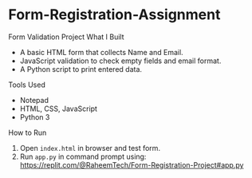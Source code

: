 # Form-Registration-Assignment

Form Validation Project
 What I Built
- A basic HTML form that collects Name and Email.
- JavaScript validation to check empty fields and email format.
- A Python script to print entered data.

Tools Used
- Notepad
- HTML, CSS, JavaScript
- Python 3

How to Run
1. Open `index.html` in browser and test form.
2. Run `app.py` in command prompt using:
   https://replit.com/@RaheemTech/Form-Registration-Project#app.py
